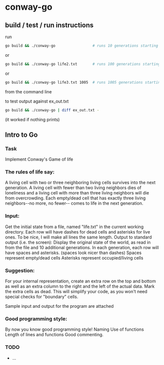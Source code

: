 # conway-go

## build / test / run instructions
run 
```bash
go build && ./conway-go					# runs 10 generations starting from life.txt	
```
or
```bash
go build && ./conway-go life2.txt 		# runs 100 generations starting from life2.txt
```
or
```bash
go build && ./conway-go life3.txt 1005 	# runs 1005 generations starting from life3.txt
```
from the command line

to test output against ex_out.txt
```bash
go build && ./conway-go | diff ex_out.txt -
```
(it worked if nothing prints)


## Intro to Go

### Task

Implement Conway's Game of life

### The rules of life say:
A living cell with two or three neighboring living cells survives into the next generation. A living cell with fewer than two living neighbors dies of loneliness and a living cell with more than three living neighbors will die from overcrowding.
Each empty/dead cell that has exactly three living neighbors--no more, no fewer-- comes to life in the next generation.

### Input:
Get the initial state from a file, named "life.txt" in the current working directory.
Each row will have dashes for dead cells and asterisks for live ones.
To be nice, I will make all lines the same length.
Output to standard output (i.e. the screen):
Display the original state of the world, as read in from the file and 10 additional generations.
In each generation, each row will have spaces and asterisks. (spaces look nicer than dashes)
Spaces represent empty/dead cells
Asterisks represent occupied/living cells

### Suggestion: 
For your internal representation, create an extra row on the top and bottom as well as an extra column to the right and the left of the actual data. Mark the extra cells as dead. This will simplify your code, as you won't need special checks for "boundary" cells.

Sample input and output for the program are attached

### Good programming style: 
By now you know good programming style!
Naming
Use of functions
Length of lines and functions
Good commenting.

### TODO
* ...